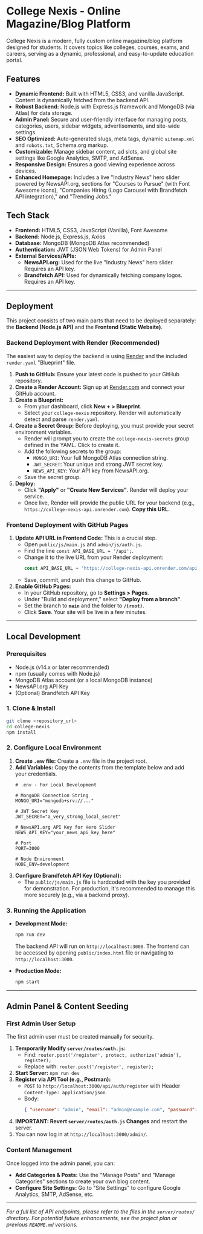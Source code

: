 # College Nexis - Online Magazine/Blog Platform

College Nexis is a modern, fully custom online magazine/blog platform designed for students. It covers topics like colleges, courses, exams, and careers, serving as a dynamic, professional, and easy-to-update education portal.

## Features

*   **Dynamic Frontend:** Built with HTML5, CSS3, and vanilla JavaScript. Content is dynamically fetched from the backend API.
*   **Robust Backend:** Node.js with Express.js framework and MongoDB (via Atlas) for data storage.
*   **Admin Panel:** Secure and user-friendly interface for managing posts, categories, users, sidebar widgets, advertisements, and site-wide settings.
*   **SEO Optimized:** Auto-generated slugs, meta tags, dynamic `sitemap.xml` and `robots.txt`, Schema.org markup.
*   **Customizable:** Manage sidebar content, ad slots, and global site settings like Google Analytics, SMTP, and AdSense.
*   **Responsive Design:** Ensures a good viewing experience across devices.
*   **Enhanced Homepage:** Includes a live "Industry News" hero slider powered by NewsAPI.org, sections for "Courses to Pursue" (with Font Awesome icons), "Companies Hiring (Logo Carousel with Brandfetch API integration)," and "Trending Jobs."

## Tech Stack

*   **Frontend:** HTML5, CSS3, JavaScript (Vanilla), Font Awesome
*   **Backend:** Node.js, Express.js, Axios
*   **Database:** MongoDB (MongoDB Atlas recommended)
*   **Authentication:** JWT (JSON Web Tokens) for Admin Panel
*   **External Services/APIs:**
    *   **NewsAPI.org:** Used for the live "Industry News" hero slider. Requires an API key.
    *   **Brandfetch API:** Used for dynamically fetching company logos. Requires an API key.

---

## Deployment

This project consists of two main parts that need to be deployed separately: the **Backend (Node.js API)** and the **Frontend (Static Website)**.

### Backend Deployment with Render (Recommended)

The easiest way to deploy the backend is using [Render](https://render.com/) and the included `render.yaml` "Blueprint" file.

1.  **Push to GitHub:** Ensure your latest code is pushed to your GitHub repository.
2.  **Create a Render Account:** Sign up at [Render.com](https://render.com/) and connect your GitHub account.
3.  **Create a Blueprint:**
    *   From your dashboard, click **New + > Blueprint**.
    *   Select your `college-nexis` repository. Render will automatically detect and parse `render.yaml`.
4.  **Create a Secret Group:** Before deploying, you must provide your secret environment variables.
    *   Render will prompt you to create the `college-nexis-secrets` group defined in the YAML. Click to create it.
    *   Add the following secrets to the group:
        *   `MONGO_URI`: Your full MongoDB Atlas connection string.
        *   `JWT_SECRET`: Your unique and strong JWT secret key.
        *   `NEWS_API_KEY`: Your API key from NewsAPI.org.
    *   Save the secret group.
5.  **Deploy:**
    *   Click **"Apply"** or **"Create New Services"**. Render will deploy your service.
    *   Once live, Render will provide the public URL for your backend (e.g., `https://college-nexis-api.onrender.com`). **Copy this URL.**

### Frontend Deployment with GitHub Pages

1.  **Update API URL in Frontend Code:** This is a crucial step.
    *   Open `public/js/main.js` and `admin/js/auth.js`.
    *   Find the line `const API_BASE_URL = '/api';`.
    *   Change it to the live URL from your Render deployment:
        ```javascript
        const API_BASE_URL = 'https://college-nexis-api.onrender.com/api';
        ```
    *   Save, commit, and push this change to GitHub.
2.  **Enable GitHub Pages:**
    *   In your GitHub repository, go to **Settings > Pages**.
    *   Under "Build and deployment," select **"Deploy from a branch"**.
    *   Set the branch to **`main`** and the folder to **`/(root)`**.
    *   Click **Save**. Your site will be live in a few minutes.

---

## Local Development

### Prerequisites

*   Node.js (v14.x or later recommended)
*   npm (usually comes with Node.js)
*   MongoDB Atlas account (or a local MongoDB instance)
*   NewsAPI.org API Key
*   (Optional) Brandfetch API Key

### 1. Clone & Install

```bash
git clone <repository_url>
cd college-nexis
npm install
```

### 2. Configure Local Environment

1.  **Create `.env` file:** Create a `.env` file in the project root.
2.  **Add Variables:** Copy the contents from the template below and add your credentials.
    ```env
    # .env - For Local Development

    # MongoDB Connection String
    MONGO_URI="mongodb+srv://..."

    # JWT Secret Key
    JWT_SECRET="a_very_strong_local_secret"

    # NewsAPI.org API Key for Hero Slider
    NEWS_API_KEY="your_news_api_key_here"

    # Port
    PORT=3000

    # Node Environment
    NODE_ENV=development
    ```
3.  **Configure Brandfetch API Key (Optional):**
    *   The `public/js/main.js` file is hardcoded with the key you provided for demonstration. For production, it's recommended to manage this more securely (e.g., via a backend proxy).

### 3. Running the Application

*   **Development Mode:**
    ```bash
    npm run dev
    ```
    The backend API will run on `http://localhost:3000`. The frontend can be accessed by opening `public/index.html` file or navigating to `http://localhost:3000`.

*   **Production Mode:**
    ```bash
    npm start
    ```

---

## Admin Panel & Content Seeding

### First Admin User Setup
The first admin user must be created manually for security.
1.  **Temporarily Modify `server/routes/auth.js`:**
    *   Find: `router.post('/register', protect, authorize('admin'), register);`
    *   Replace with: `router.post('/register', register);`
2.  **Start Server:** `npm run dev`
3.  **Register via API Tool (e.g., Postman):**
    *   `POST` to `http://localhost:3000/api/auth/register` with Header `Content-Type: application/json`.
    *   Body:
        ```json
        { "username": "admin", "email": "admin@example.com", "password": "your_secure_password", "role": "admin" }
        ```
4.  **IMPORTANT: Revert `server/routes/auth.js` Changes** and restart the server.
5.  You can now log in at `http://localhost:3000/admin/`.

### Content Management
Once logged into the admin panel, you can:
*   **Add Categories & Posts:** Use the "Manage Posts" and "Manage Categories" sections to create your own blog content.
*   **Configure Site Settings:** Go to "Site Settings" to configure Google Analytics, SMTP, AdSense, etc.

---
*For a full list of API endpoints, please refer to the files in the `server/routes/` directory.*
*For potential future enhancements, see the project plan or previous `README.md` versions.*
```
